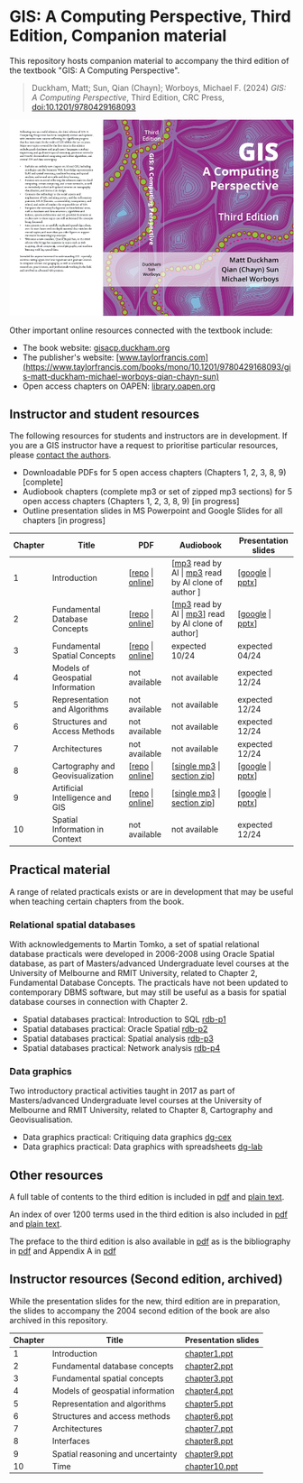 # GIS: A Computing Perspective, Third Edition, Companion material

This repository hosts companion material to accompany the third edition of the textbook "GIS: A Computing Perspective". 

> Duckham, Matt; Sun, Qian (Chayn); Worboys, Michael F. (2024) *GIS: A Computing Perspective*, Third Edition, CRC Press, [doi:10.1201/9780429168093](https://doi.org/10.1201/9780429168093) 

![GIS: A Computing Perspective 3e cover](images/gisacp3e-cover.png)

Other important online resources connected with the textbook include:

- The book website: [gisacp.duckham.org](https://gisacp.duckham.org)
- The publisher's website: [www.taylorfrancis.com](https://www.taylorfrancis.com/books/mono/10.1201/9780429168093/gis-matt-duckham-michael-worboys-qian-chayn-sun)
- Open access chapters on OAPEN: [library.oapen.org](https://library.oapen.org/handle/20.500.12657/75328)


## Instructor and student resources 

The following resources for students and instructors are in development. If you are a GIS instructor have a request to prioritise particular resources, please [contact the authors](http://gisacp.duckham.org/questions-about-the-book/). 

- Downloadable PDFs for 5 open access chapters (Chapters 1, 2, 3, 8, 9) \[complete\]
- Audiobook chapters (complete mp3 or set of zipped mp3 sections) for 5 open access chapters (Chapters 1, 2, 3, 8, 9) \[in progress\]
- Outline presentation slides in MS Powerpoint and Google Slides for all chapters \[in progress\]


| Chapter | Title | PDF | Audiobook | Presentation slides 
| ----------- | ----------- |  ----------- |  ----------- |  ----------- 
| 1 | Introduction | \[[repo](oa_chapters/10.1201_9780429168093-1_chapterpdf.pdf) \| [online](https://www.taylorfrancis.com/chapters/oa-mono/10.1201/9780429168093-1/introduction-matt-duckham-qian-chayn-sun-michael-worboys)\]| \[[mp3](https://drive.google.com/file/d/1G9XipvMl3MLoxyC7DZpT1rANNR2GjaU6/view?usp=sharing) read by AI \| [mp3](https://drive.google.com/file/d/18G1nnhGXgjVM4oT-5-hggv8PryzFA9_G/view?usp=sharing) read by AI clone of author \] | \[[google](https://docs.google.com/presentation/d/1NWYgRgmdm1eYZJLnw9WCQvB-Zsl_Td-v6Vny1UvYNTc/edit?usp=sharing) \| [pptx](pptx/gisacp-chapter1.pptx)\]
| 2 | Fundamental Database Concepts | \[[repo](oa_chapters/10.1201_9780429168093-2_chapterpdf.pdf) \| [online](https://www.taylorfrancis.com/chapters/oa-mono/10.1201/9780429168093-2/fundamental-database-concepts-matt-duckham-qian-chayn-sun-michael-worboys)\]| \[[mp3](https://drive.google.com/file/d/1HC90uSl3j7szZKYOulYsGbJvh1gGL53i/view?usp=sharing) read by AI \| [mp3](https://drive.google.com/file/d/11KvHJAOD9xKJSL6vHqGkBEMUV3VX0CFe/view?usp=drive_link)\] read by AI clone of author\] |  \[[google](https://docs.google.com/presentation/d/1TbfpkpRY4xBJ0dChQytd_PcJyZHgN-OyyIYIZXY63yM/edit?usp=sharing) \| [pptx](pptx/gisacp-chapter2.pptx)\]
| 3 | Fundamental Spatial Concepts | \[[repo](oa_chapters/10.1201_9780429168093-3_chapterpdf.pdf) \| [online](https://www.taylorfrancis.com/chapters/oa-mono/10.1201/9780429168093-3/fundamental-spatial-concepts-matt-duckham-qian-chayn-sun-michael-worboys)\]| expected 10/24 | expected 04/24
| 4 | Models of Geospatial Information | not available | not available | expected 12/24 
| 5 | Representation and Algorithms | not available | not available | expected 12/24 
| 6 | Structures and Access Methods  | not available | not available | expected 12/24 
| 7 | Architectures | not available | not available | expected 12/24 
| 8 | Cartography and Geovisualization | \[[repo](oa_chapters/10.1201_9780429168093-8_chapterpdf.pdf) \| [online](https://www.taylorfrancis.com/chapters/oa-mono/10.1201/9780429168093-8/cartography-geovisualization-matt-duckham-qian-chayn-sun-michael-worboys)\]| \[[single mp3](https://drive.google.com/file/d/1v3AHfFBw4bGLoOfHn6nkqsI_afM_v03E/view?usp=sharing) \| [section zip](https://drive.google.com/file/d/1PjuzH5pJT15EkQ3ZQUNFexsqw4xMlO8U/view?usp=sharing)\] | \[[google](https://docs.google.com/presentation/d/1bx_zFJgwUCaFQ0fe6vly8xYS2Z8cmiJhZJXhO6PeqBE/edit?usp=sharing) \| [pptx](pptx/gisacp-chapter8.pptx)\]
| 9 | Artificial Intelligence and GIS | \[[repo](oa_chapters/10.1201_9780429168093-9_chapterpdf.pdf) \| [online](https://www.taylorfrancis.com/chapters/oa-mono/10.1201/9780429168093-9/artificial-intelligence-gis-matt-duckham-qian-chayn-sun-michael-worboys)\]| \[[single mp3](https://drive.google.com/file/d/1yTvvHT55mWHtxt8cQ9K6xhcxqdhv81w2/view?usp=sharing) \| [section zip](https://drive.google.com/file/d/1Tr_8NCmx9dLJ3m2nZaqmSoS6tC5IAcri/view?usp=sharing)\] | \[[google](https://docs.google.com/presentation/d/10kHL7FGoR3ukjrjIfrBGGCiDQts_cFc96TKkw3Aq2cE/edit?usp=sharing) \| [pptx](pptx/gisacp-chapter9.pptx)\]
| 10 | Spatial Information in Context | not available | not available | expected 12/24 



## Practical material 

A range of related practicals exists or are in development that may be useful when teaching certain chapters from the book. 

### Relational spatial databases

With acknowledgements to Martin Tomko, a set of spatial relational database practicals were developed in 2006-2008 using Oracle Spatial database, as part of Masters/advanced Undergraduate level courses at the University of Melbourne and RMIT University, related to Chapter 2, Fundamental Database Concepts. The practicals have not been updated to contemporary DBMS software, but may still be useful as a basis for spatial database courses in connection with Chapter 2. 

- Spatial databases practical: Introduction to SQL [rdb-p1](pracs/rdb/rdb-p1.html)
- Spatial databases practical: Oracle Spatial [rdb-p2](pracs/rdb/rdb-p2.html)
- Spatial databases practical: Spatial analysis [rdb-p3](pracs/rdb/rdb-p3.html)
- Spatial databases practical: Network analysis [rdb-p4](pracs/rdb/rdb-p4.html)

### Data graphics

Two introductory practical activities taught in 2017 as part of Masters/advanced Undergraduate level courses at the University of Melbourne and RMIT University, related to Chapter 8, Cartography and Geovisualisation. 

- Data graphics practical: Critiquing data graphics [dg-cex](pracs/datagraphics/dg-cex.html)
- Data graphics practical: Data graphics with spreadsheets [dg-lab](pracs/datagraphics/dg-lab.html)

## Other resources 

A full table of contents to the third edition is included in [pdf](misc/gisacp-toc.pdf) and [plain text](misc/toc.md). 

An index of over 1200 terms used in the third edition is also included in [pdf](misc/gisacp-index.pdf) and [plain text](misc/index.md). 

The preface to the third edition is also available in [pdf](misc/gisacp-preface.pdf) as is the bibliography in [pdf](misc/gisacp-bibliography.pdf) and Appendix A in [pdf](misc/gisacp-appendixa.pdf) 


## Instructor resources (Second edition, archived)

While the presentation slides for the new, third edition are in preparation, the slides to accompany the 2004 second edition of the book are also archived in this repository. 

| Chapter | Title | Presentation slides 
| ----------- | ----------- |  ----------- | 
| 1 | Introduction | [chapter1.ppt](archive_ppt/chapter1.ppt)
| 2 | Fundamental database concepts | [chapter2.ppt](archive_ppt/chapter2.ppt)
| 3 | Fundamental spatial concepts | [chapter3.ppt](archive_ppt/chapter3.ppt)
| 4 | Models of geospatial information | [chapter4.ppt](archive_ppt/chapter4.ppt)
| 5 | Representation and algorithms | [chapter5.ppt](archive_ppt/chapter5.ppt)
| 6 | Structures and access methods | [chapter6.ppt](archive_ppt/chapter6.ppt)
| 7 | Architectures | [chapter7.ppt](archive_ppt/chapter7.ppt)
| 8 | Interfaces | [chapter8.ppt](archive_ppt/chapter8.ppt)
| 9 | Spatial reasoning and uncertainty | [chapter9.ppt](archive_ppt/chapter9.ppt)
| 10 | Time | [chapter10.ppt](archive_ppt/chapter10.ppt)
